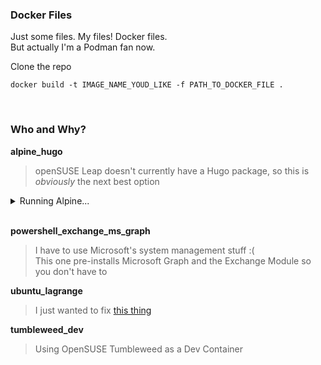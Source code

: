 
### Docker Files

Just some files.  My files!  Docker files.  
But actually I'm a Podman fan now.

Clone the repo
```shell
docker build -t IMAGE_NAME_YOUD_LIKE -f PATH_TO_DOCKER_FILE .
```

<br>

### Who and Why?

**alpine_hugo**
> openSUSE Leap doesn't currently have a Hugo package, so this is *obviously* the next best option

<details>
<summary>Running Alpine...</summary>

> Running the Hugo Alpine docker image & mounting the current directory
> ```shell
> docker run --mount src="$(pwd)",target=/test_container,type=bind -p 1313:1313 -it alpine/hugo
> cd test_container
> 
> ```
> 
> [The Hugo Quick Start Guide](https://gohugo.io/getting-started/quick-start/)
> 
> Running Hugo
> ```shell
> hugo server --bind=0.0.0.0
> ```
</details>

<br>

**powershell_exchange_ms_graph**
> I have to use Microsoft's system management stuff :(  
> This one pre-installs Microsoft Graph and the Exchange Module so you don't have to

**ubuntu_lagrange**
> I just wanted to fix [this thing](https://github.com/skyjake/lagrange/issues/612)

**tumbleweed_dev**
> Using OpenSUSE Tumbleweed as a Dev Container
